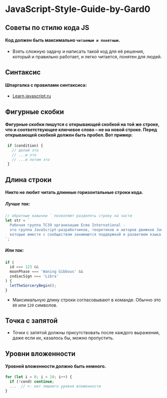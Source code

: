 # JavaScript-Style-Guide-by-Gard0

## Советы по стилю кода JS

#### Код должен быть максимально `читаемым и понятным`.

* Взять сложную задачу и написать такой код для её решения, который и правильно работает, и легко читается, понятен для людей. 

## Синтаксис

#### Шпаргалка с правилами синтаксиса:

* [Learn.javascript.ru](https://learn.javascript.ru/coding-style#sintaksis)

## Фигурные скобки

#### Фигурные скобки пишутся с открывающей скобкой на той же строке, что и соответствующее ключевое слово – не на новой строке. Перед открывающей скобкой должен быть пробел. Вот пример:

   ```javascript
    if (condition) {
      // делай это
      // ...и это
      // ...и потом это
    }
   ```
 
 ## Длина строки
 
 #### Никто не любит читать длинные горизонтальные строки кода. 
 
 ##### Лучше так:
 
```javascript
// обратные кавычки ` позволяют разделять строку на части
let str = `
  Рабочая группа TC39 организации Ecma International -
  это группа JavaScript-разработчиков, теоретиков и авторов движков JavaScript,
  которые вместе с сообществом занимаются поддержкой и развитием языка JavaScript.
`;
```

 ##### Или так:
 
```javascript
if (
  id === 123 &&
  moonPhase === 'Waning Gibbous' &&
  zodiacSign === 'Libra'
) {
  letTheSorceryBegin();
}
```

* Максимальную длину строки согласовывают в команде. Обычно это `80` или `120` символов.

## Точка с запятой

* Точки с запятой должны присутствовать после каждого выражения, даже если их, казалось бы, можно пропустить.

## Уровни вложенности

#### Уровней вложенности должно быть немного.

```javascript
for (let i = 0; i < 10; i++) {
  if (!cond) continue;
  ...  // <- нет лишнего уровня вложенности
}
```

